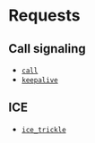 # Requests

## Call signaling

* [`call`](call.md)
* [`keepalive`](keepalive.md)

## ICE

* [`ice_trickle`](ice_trickle.md)

